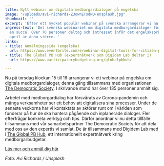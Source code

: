 ```yaml
---
title: Nytt webinar om digitala medborgardialoger på engelska
image: "/uploads/avi-richards-Z3ownETsdNQ-unsplash.jpg"
thumbnail: ''
excerpt: 'Efter ett mycket populär webinar på svenska arrangerar vi nu en på engelska. '
ingress-text: 'Det svenska webinariet om digitala medborgardialoger förra veckan blev
  en succé. Över 70 personer deltog och intresset inför det engelskspråkiga den 23
  april är ännu större. '
links:
- title: Anmälningssida (engelska)
  url: https://www.eventbrite.com/e/webinar-digital-tools-for-citizen-participation-tickets-101786321628
- title: The Global PB Hub (expertnätverk som Digidem Lab deltar i)
  url: https://www.participatorybudgeting.org/globalpbhub/

---
```

Nu på torsdag klockan 15 till 16 arrangerar vi ett webinar på engelska om digitala medborgardialoger, denna gång tillsammans med organisationen [The Democratic Society](https://www.demsoc.org/ "The Democratic Society"). I skrivande stund har över 135 personer anmält sig. 

Arbetet med medborgardialog har försvårats av Corona-pandemin och många verksamheter ser ett behov att digitalisera sina processer. Under de senaste veckorna har vi kontaktats av aktörer runt om i världen  som funderar på hur de ska hantera pågående och inplanerade dialoger. Fler efterfrågar konkreta verktyg och tips. Därför anordnar vi nu detta tillfälle tillsammans med vår samarbetspartner The Democratic Society för att dela med oss av den expertis vi samlat. De är tillsammans med Digidem Lab med i [The Global PB Hub](https://www.participatorybudgeting.org/globalpbhub/ "The Global PB Hub"), ett internationellt expertnätverk kring medborgarbudgetar. 

[Läs mer och anmäl dig här](https://www.eventbrite.com/e/webinar-digital-tools-for-citizen-participation-tickets-101786321628 "Läs mer och anmäl dig här")

_Foto: Avi Richards / Unsplash_